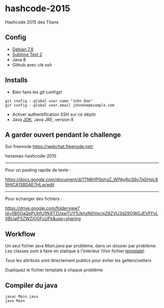 # hashcode-2015
Hashcode 2015 des Titans

## Config

* [Debian 7.8](http://gemmei.acc.umu.se/debian-cd/7.8.0/amd64/iso-cd/debian-7.8.0-amd64-netinst.iso)
* [Sublime Text 2](https://gist.github.com/vshvedov/1370650)
* Java 8
* Github avec clé ssh

## Installs
* Bien faire les git configs!
```
git config --global user.name "John Doe"
git config --global user.email johndoe@example.com
```
* Activer authentification SSH sur ce dépôt
* Java [JDK](http://www.webupd8.org/2014/03/how-to-install-oracle-java-8-in-debian.html), Java JRE, version 8


## A garder ouvert pendant le challenge

Sur freenode
https://webchat.freenode.net/

hexamax-hashcode-2015

---------

Pour un pasting rapide de texte :

https://docs.google.com/document/d/1TN6HP0phgZ_WPAy6jcS6v7qGHqL89HtCA1SBSAE7HLw/edit

---------

Pour echanger des fichiers :

https://drive.google.com/folderview?id=0B5OaQePUhfU1fk9TZUswTUY1UkhzN0VqcmZ6ZVU3d29OWGJEVFFvLXBUalFSZWZjOGFuUFk&usp=sharing

## Workflow

Un seul fichier java *Main.java* par problème, dans un dossier par problème.
Les classes sont à faire en statique à l'intérieur
(Voir fichier [template](https://github.com/Groscheri/hashcode-2015/blob/master/template/Main.java))

*Tous* les attributs sont directement publics pour éviter les getters/setters

Dupliquez le fichier template à chaque problème

## Compiler du java
```
javac Main.java
java Main
```
